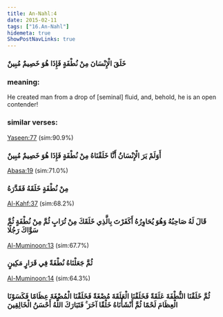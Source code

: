 ```yaml
---
title: An-Nahl:4
date: 2015-02-11
tags: ["16.An-Nahl"]
hidemeta: true 
ShowPostNavLinks: true 
---
```

### خَلَقَ الْإِنْسَانَ مِنْ نُطْفَةٍ فَإِذَا هُوَ خَصِيمٌ مُبِينٌ
### meaning: 
He created man from a drop of [seminal] fluid, and, behold, he is an open contender!
### similar verses: 

[Yaseen:77](/36/77) (sim:90.9%)

### أَوَلَمْ يَرَ الْإِنْسَانُ أَنَّا خَلَقْنَاهُ مِنْ نُطْفَةٍ فَإِذَا هُوَ خَصِيمٌ مُبِينٌ

[Abasa:19](/80/19) (sim:71.0%)

### مِنْ نُطْفَةٍ خَلَقَهُ فَقَدَّرَهُ

[Al-Kahf:37](/18/37) (sim:68.2%)

### قَالَ لَهُ صَاحِبُهُ وَهُوَ يُحَاوِرُهُ أَكَفَرْتَ بِالَّذِي خَلَقَكَ مِنْ تُرَابٍ ثُمَّ مِنْ نُطْفَةٍ ثُمَّ سَوَّاكَ رَجُلًا

[Al-Muminoon:13](/23/13) (sim:67.7%)

### ثُمَّ جَعَلْنَاهُ نُطْفَةً فِي قَرَارٍ مَكِينٍ

[Al-Muminoon:14](/23/14) (sim:64.3%)

### ثُمَّ خَلَقْنَا النُّطْفَةَ عَلَقَةً فَخَلَقْنَا الْعَلَقَةَ مُضْغَةً فَخَلَقْنَا الْمُضْغَةَ عِظَامًا فَكَسَوْنَا الْعِظَامَ لَحْمًا ثُمَّ أَنْشَأْنَاهُ خَلْقًا آخَرَ ۚ فَتَبَارَكَ اللَّهُ أَحْسَنُ الْخَالِقِينَ
